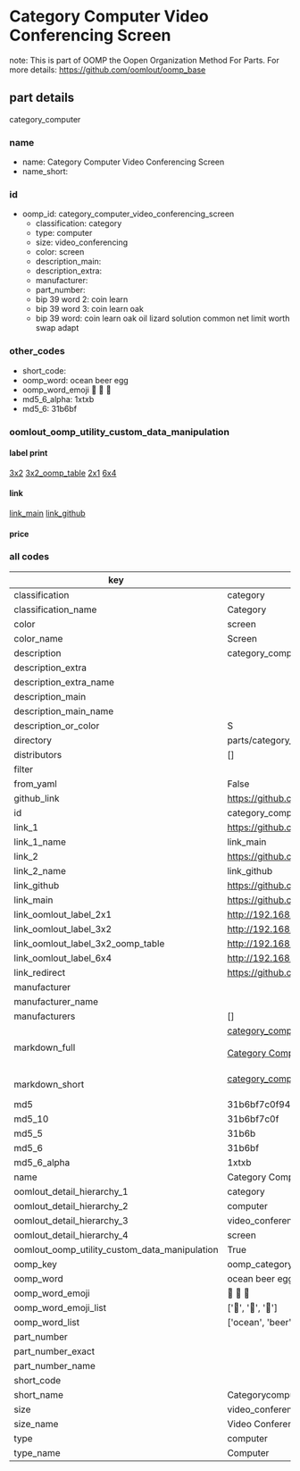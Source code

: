 # Category Computer Video Conferencing Screen  

note: This is part of OOMP the Oopen Organization Method For Parts. For more details: https://github.com/oomlout/oomp_base

##  part details
  



category_computer



### name
* name: Category Computer Video Conferencing Screen
* name_short: 
### id
* oomp_id: category_computer_video_conferencing_screen
  * classification: category
  * type: computer
  * size: video_conferencing
  * color: screen
  * description_main: 
  * description_extra: 
  * manufacturer: 
  * part_number: 
  * bip 39 word 2: coin learn
  * bip 39 word 3: coin learn oak
  * bip 39 word: coin learn oak oil lizard solution common net limit worth swap adapt

### other_codes
* short_code: 
* oomp_word: ocean beer egg
* oomp_word_emoji :ocean: :beer: :egg:
* md5_6_alpha: 1xtxb
* md5_6: 31b6bf






### oomlout_oomp_utility_custom_data_manipulation
#### label print
[3x2](http://192.168.1.245:1112/?label=oomp%201xtxb)
[3x2_oomp_table](http://192.168.1.108:1112/?label=oomp%201xtxb)
[2x1](http://192.168.1.242:1112/?label=oomp%201xtxb)
[6x4](http://192.168.1.55:1112/?label=oomp%201xtxb)    

#### link

[link_main](https://github.com/oomlout/oomlout_oomp_version_1_messy/tree/main/parts/category_computer_video_conferencing_screen) [link_github](https://github.com/oomlout/oomlout_oomp_version_1_messy/tree/main/parts/category_computer_video_conferencing_screen)                             

#### price







### all codes 
| key | value |  
| --- | --- |  
| classification | category |  
| classification_name | Category |  
| color | screen |  
| color_name | Screen |  
| description | category_computer |  
| description_extra |  |  
| description_extra_name |  |  
| description_main |  |  
| description_main_name |  |  
| description_or_color | S  |  
| directory | parts/category_computer_video_conferencing_screen |  
| distributors | [] |  
| filter |  |  
| from_yaml | False |  
| github_link | https://github.com/oomlout/oomlout_oomp_part_src/tree/main/parts/category_computer_video_conferencing_screen |  
| id | category_computer_video_conferencing_screen |  
| link_1 | https://github.com/oomlout/oomlout_oomp_version_1_messy/tree/main/parts/category_computer_video_conferencing_screen |  
| link_1_name | link_main |  
| link_2 | https://github.com/oomlout/oomlout_oomp_version_1_messy/tree/main/parts/category_computer_video_conferencing_screen |  
| link_2_name | link_github |  
| link_github | https://github.com/oomlout/oomlout_oomp_version_1_messy/tree/main/parts/category_computer_video_conferencing_screen |  
| link_main | https://github.com/oomlout/oomlout_oomp_version_1_messy/tree/main/parts/category_computer_video_conferencing_screen |  
| link_oomlout_label_2x1 | http://192.168.1.242:1112/?label=oomp%201xtxb |  
| link_oomlout_label_3x2 | http://192.168.1.245:1112/?label=oomp%201xtxb |  
| link_oomlout_label_3x2_oomp_table | http://192.168.1.108:1112/?label=oomp%201xtxb |  
| link_oomlout_label_6x4 | http://192.168.1.55:1112/?label=oomp%201xtxb |  
| link_redirect | https://github.com/oomlout/oomlout_oomp_version_1_messy/tree/main/parts/category_computer_video_conferencing_screen |  
| manufacturer |  |  
| manufacturer_name |  |  
| manufacturers | [] |  
| markdown_full | [category_computer_video_conferencing_screen](none)<br>[](none)<br>[Category Computer Video Conferencing Screen](none)<br><br> |  
| markdown_short | [category_computer_video_conferencing_screen](none)<br><br> |  
| md5 | 31b6bf7c0f94a5cf3b41699d2f9fb16b |  
| md5_10 | 31b6bf7c0f |  
| md5_5 | 31b6b |  
| md5_6 | 31b6bf |  
| md5_6_alpha | 1xtxb |  
| name | Category Computer Video Conferencing Screen |  
| oomlout_detail_hierarchy_1 | category |  
| oomlout_detail_hierarchy_2 | computer |  
| oomlout_detail_hierarchy_3 | video_conferencing |  
| oomlout_detail_hierarchy_4 | screen |  
| oomlout_oomp_utility_custom_data_manipulation | True |  
| oomp_key | oomp_category_computer_video_conferencing_screen |  
| oomp_word | ocean beer egg |  
| oomp_word_emoji | :ocean: :beer: :egg: |  
| oomp_word_emoji_list | [':ocean:', ':beer:', ':egg:'] |  
| oomp_word_list | ['ocean', 'beer', 'egg'] |  
| part_number |  |  
| part_number_exact |  |  
| part_number_name |  |  
| short_code |  |  
| short_name | Categorycomputer |  
| size | video_conferencing |  
| size_name | Video Conferencing |  
| type | computer |  
| type_name | Computer |  
